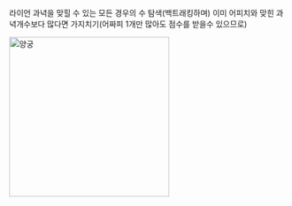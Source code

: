 라이언 과녁을 맞힐 수 있는 모든 경우의 수 탐색(백트래킹하며) 이미 어피치와 맞힌 과녁개수보다 많다면 가지치기(어짜피 1개만 많아도 점수를 받을수 있으므로)</br>

<img width="289" alt="양궁" src="https://user-images.githubusercontent.com/68943993/190312564-6a0be98e-e900-4b8f-a132-4714e1bc69b2.PNG">

